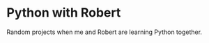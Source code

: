 Python with Robert
==================

Random projects when me and Robert are learning Python together.

